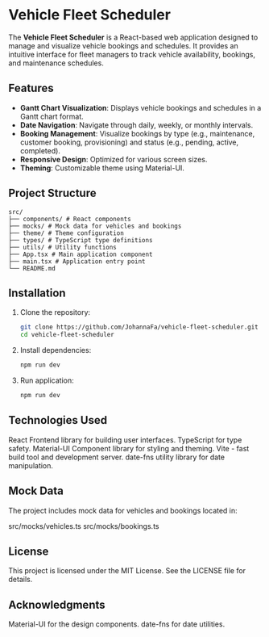 # Vehicle Fleet Scheduler

The **Vehicle Fleet Scheduler** is a React-based web application designed to manage and visualize vehicle bookings and schedules. It provides an intuitive interface for fleet managers to track vehicle availability, bookings, and maintenance schedules.

## Features

- **Gantt Chart Visualization**: Displays vehicle bookings and schedules in a Gantt chart format.
- **Date Navigation**: Navigate through daily, weekly, or monthly intervals.
- **Booking Management**: Visualize bookings by type (e.g., maintenance, customer booking, provisioning) and status (e.g., pending, active, completed).
- **Responsive Design**: Optimized for various screen sizes.
- **Theming**: Customizable theme using Material-UI.

## Project Structure
```
src/ 
├── components/ # React components 
├── mocks/ # Mock data for vehicles and bookings 
├── theme/ # Theme configuration 
├── types/ # TypeScript type definitions 
├── utils/ # Utility functions 
├── App.tsx # Main application component 
├── main.tsx # Application entry point
└── README.md
```

## Installation

1. Clone the repository:

   ```bash
   git clone https://github.com/JohannaFa/vehicle-fleet-scheduler.git
   cd vehicle-fleet-scheduler


2. Install dependencies:

   ```bash
   npm run dev


2. Run application:

   ```bash
   npm run dev


## Technologies Used
React Frontend library for building user interfaces.
TypeScript for type safety.
Material-UI Component library for styling and theming.
Vite - fast build tool and development server.
date-fns utility library for date manipulation.

## Mock Data
The project includes mock data for vehicles and bookings located in:

src/mocks/vehicles.ts
src/mocks/bookings.ts

## License
This project is licensed under the MIT License. See the LICENSE file for details.

## Acknowledgments
Material-UI for the design components.
date-fns for date utilities.
